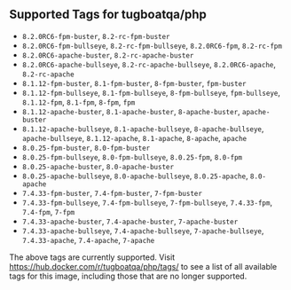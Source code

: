 ## Supported Tags for tugboatqa/php

* `8.2.0RC6-fpm-buster`, `8.2-rc-fpm-buster`
* `8.2.0RC6-fpm-bullseye`, `8.2-rc-fpm-bullseye`, `8.2.0RC6-fpm`, `8.2-rc-fpm`
* `8.2.0RC6-apache-buster`, `8.2-rc-apache-buster`
* `8.2.0RC6-apache-bullseye`, `8.2-rc-apache-bullseye`, `8.2.0RC6-apache`, `8.2-rc-apache`
* `8.1.12-fpm-buster`, `8.1-fpm-buster`, `8-fpm-buster`, `fpm-buster`
* `8.1.12-fpm-bullseye`, `8.1-fpm-bullseye`, `8-fpm-bullseye`, `fpm-bullseye`, `8.1.12-fpm`, `8.1-fpm`, `8-fpm`, `fpm`
* `8.1.12-apache-buster`, `8.1-apache-buster`, `8-apache-buster`, `apache-buster`
* `8.1.12-apache-bullseye`, `8.1-apache-bullseye`, `8-apache-bullseye`, `apache-bullseye`, `8.1.12-apache`, `8.1-apache`, `8-apache`, `apache`
* `8.0.25-fpm-buster`, `8.0-fpm-buster`
* `8.0.25-fpm-bullseye`, `8.0-fpm-bullseye`, `8.0.25-fpm`, `8.0-fpm`
* `8.0.25-apache-buster`, `8.0-apache-buster`
* `8.0.25-apache-bullseye`, `8.0-apache-bullseye`, `8.0.25-apache`, `8.0-apache`
* `7.4.33-fpm-buster`, `7.4-fpm-buster`, `7-fpm-buster`
* `7.4.33-fpm-bullseye`, `7.4-fpm-bullseye`, `7-fpm-bullseye`, `7.4.33-fpm`, `7.4-fpm`, `7-fpm`
* `7.4.33-apache-buster`, `7.4-apache-buster`, `7-apache-buster`
* `7.4.33-apache-bullseye`, `7.4-apache-bullseye`, `7-apache-bullseye`, `7.4.33-apache`, `7.4-apache`, `7-apache`

The above tags are currently supported. Visit https://hub.docker.com/r/tugboatqa/php/tags/ to see a list of all available tags for this image, including those that are no longer supported.
